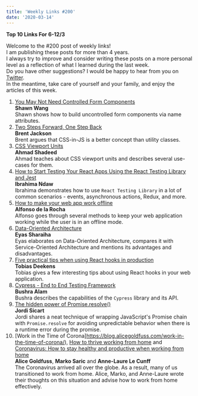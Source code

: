 ```yaml
---
title: 'Weekly Links #200'
date: '2020-03-14'
---
```


**Top 10 Links For 6-12/3**

Welcome to the #200 post of weekly links!  
I am publishing these posts for more than 4 years.  
I always try to improve and consider writing these posts on a more personal level as a reflection of what I learned during the last week.  
Do you have other suggestions? I would be happy to hear from you on [Twitter](https://twitter.com/LGutweter).  
In the meantime, take care of yourself and your family, and enjoy the articles of this week.

1. [You May Not Need Controlled Form Components](https://www.swyx.io/writing/no-controlled-forms/)  
   **Shawn Wang**  
   Shawn shows how to build uncontrolled form components via name attributes.
2. [Two Steps Forward, One Step Back](https://jxnblk.com/blog/two-steps-forward/)  
   **Brent Jackson**  
   Brent argues that CSS-in-JS is a better concept than utility classes.
3. [CSS Viewport Units](https://ishadeed.com/article/viewport-units/)  
   **Ahmad Shadeed**  
   Ahmad teaches about CSS viewport units and describes several use-cases for them.
4. [How to Start Testing Your React Apps Using the React Testing Library and Jest](https://www.ibrahima-ndaw.com/blog/react-testing-library-guide/)  
   **Ibrahima Ndaw**  
   Ibrahima demonstrates how to use `React Testing Library` in a lot of common scenarios - events, asynchronous actions, Redux, and more.
5. [How to make your web app work offline](https://adlrocha.substack.com/p/adlrocha-how-to-make-your-web-app)  
   **Alfonso de la Rocha**  
   Alfonso goes through several methods to keep your web application working while the user is in an offline mode.
6. [Data-Oriented Architecture](https://blog.eyas.sh/2020/03/data-oriented-architecture/)  
   **Eyas Sharaiha**  
   Eyas elaborates on Data-Oriented Architecture, compares it with Service-Oriented Architecture and mentions its advantages and disadvantages.
7. [Five practical tips when using React hooks in production](https://techblog.commercetools.com/five-practical-tips-when-using-react-hooks-in-production-990a79745229)  
   **Tobias Deekens**  
   Tobias gives a few interesting tips about using React hooks in your web application.
8. [Cypress - End to End Testing Framework](https://dev.to/bushraalam/cypress-end-to-end-testing-framework-3naa)  
   **Bushra Alam**  
   Bushra describes the capabilities of the `Cypress` library and its API.
9. [The hidden power of Promise.resolve()](https://codingwithjs.rocks/blog/the-hidden-power-of-promise-resolve)  
   **Jordi Sicart**  
   Jordi shares a neat technique of wrapping JavaScript's Promise chain with `Promise.resolve` for avoiding unpredictable behavior when there is a runtime error during the promise.
10. [Work in the Time of Corona]https://blog.alicegoldfuss.com/work-in-the-time-of-corona/), [How to thrive working from home](https://markosaric.com/remote-work/) and [Coronavirus: How to stay healthy and productive when working from home](https://nesslabs.com/working-from-home)  
    **Alice Goldfuss**, **Marko Saric** and **Anne-Laure Le Cunff**  
    The Coronavirus arrived all over the globe. As a result, many of us transitioned to work from home. Alice, Marko, and Anne-Laure wrote their thoughts on this situation and advise how to work from home effectively.
